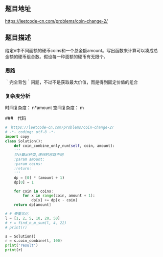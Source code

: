## 题目地址

https://leetcode-cn.com/problems/coin-change-2/

## 题目描述
给定n中不同面额的硬币coins和一个总金额amount。写出函数来计算可以凑成总金额的硬币组合数。假设每一种面额的硬币有无限个。 

### 思路
｀完全背包｀问题，不过不是获取最大价值，而是得到固定价值的组合

### 复杂度分析
时间复杂度： n*amount
空间复杂度： m

###　代码
```python
#　https://leetcode-cn.com/problems/coin-change-2/
# -*- coding: utf-8 -*-
import copy
class Solution():
    def coin_combine_only_num(self, coin, amount):
    '''
    只计算出种类,递归的思路不同
    :param amount:
    :param coins:
    :return:
    '''
    dp = [0] * (amount + 1)
    dp[0] = 1

    for coin in coins:
        for x in range(coin, amount + 1):
            dp[x] += dp[x - coin]
    return dp[amount]

# # 去重优化
l = [1, 2, 5, 10, 20, 50]
# r = find_n_m_sum(l, 4, 22)
# print(r)

s = Solution()
r = s.coin_combine(l, 100)
print('result')
print(r)
```